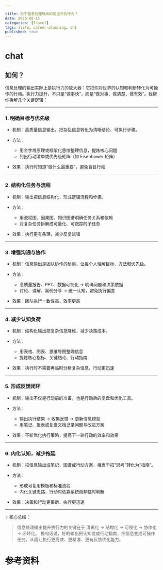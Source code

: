```yaml
---

title: 对于信息处理输出如何提升执行力？
date: 2025-08-15
categories: [Travel]
tags: [life, career-planning, sh]
published: true
---
```




# chat

## 如何？

信息处理的输出实际上是执行力的放大器：它把你对世界的认知和判断转化为可操作的行动。执行力提升，不只是“做事快”，而是“做对事、做清楚、做有效”。我帮你拆解几个关键逻辑：

---

### 1. 明确目标与优先级

* 机制：高质量信息输出，把杂乱信息转化为清晰结论、可执行步骤。
* 方法：

  * 用金字塔原理或框架化思维整理信息，提炼核心问题
  * 列出行动清单或优先级矩阵（如 Eisenhower 矩阵）
* 效果：执行时知道“做什么最重要”，避免盲目行动

---

### 2. 结构化任务与流程

* 机制：输出把信息结构化，形成逻辑流程和步骤。
* 方法：

  * 用流程图、因果图、知识图谱明确任务关系和依赖
  * 对复杂任务拆解成可量化、可跟踪的子任务
* 效果：执行更有条理，减少反复试错

---

### 3. 增强沟通与协作

* 机制：信息输出是团队协作的桥梁，让每个人理解目标、方法和优先级。
* 方法：

  * 高质量报告、PPT、数据可视化 → 明确问题和决策依据
  * 讨论、讲解、案例分享 → 统一认知，避免执行偏差
* 效果：团队执行一致性高，效率更高

---

### 4. 减少认知负荷

* 机制：结构化输出把复杂信息降维，减少决策成本。
* 方法：

  * 用表格、图表、思维导图整理信息
  * 提炼核心指标、关键结论、行动指南
* 效果：执行时不需要再临时分析复杂信息，行动更迅速

---

### 5. 形成反馈闭环

* 机制：输出不仅是行动前的准备，也是行动后的复盘和优化工具。
* 方法：

  * 输出执行结果 → 收集反馈 → 更新信息模型
  * 用笔记、报表或复盘文档记录问题与改进方案
* 效果：不断优化执行策略，提高下一轮行动的效率和效果

---

### 6. 内化认知，减少拖延

* 机制：把信息输出成笔记、图谱或行动方案，相当于把“思考”转化为“指南”。
* 方法：

  * 形成可复用模板和标准流程
  * 内化关键思路，行动时依靠系统而非临时判断
* 效果：决策和行动更果断、执行更迅速

---

💡 核心总结：

> 信息处理输出提升执行力的关键在于 清晰化 → 结构化 → 可视化 → 协作化 → 闭环化。
> 换句话说，好的输出把认知变成行动指南，把信息变成可操作任务，从而让执行更高效、更精准、更有反馈优化能力。


# 参考资料


